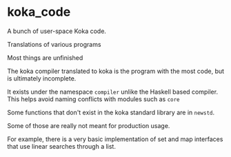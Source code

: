 # koka_code

A bunch of user-space Koka code.

Translations of various programs

Most things are unfinished

The koka compiler translated to koka is the program with the most code, but is ultimately incomplete.

It exists under the namespace `compiler` unlike the Haskell based compiler. This helps avoid naming conflicts with modules such as `core`

Some functions that don't exist in the koka standard library are in `newstd`.

Some of those are really not meant for production usage. 

For example, there is a very basic implementation of set and map interfaces that use linear searches through a list.
